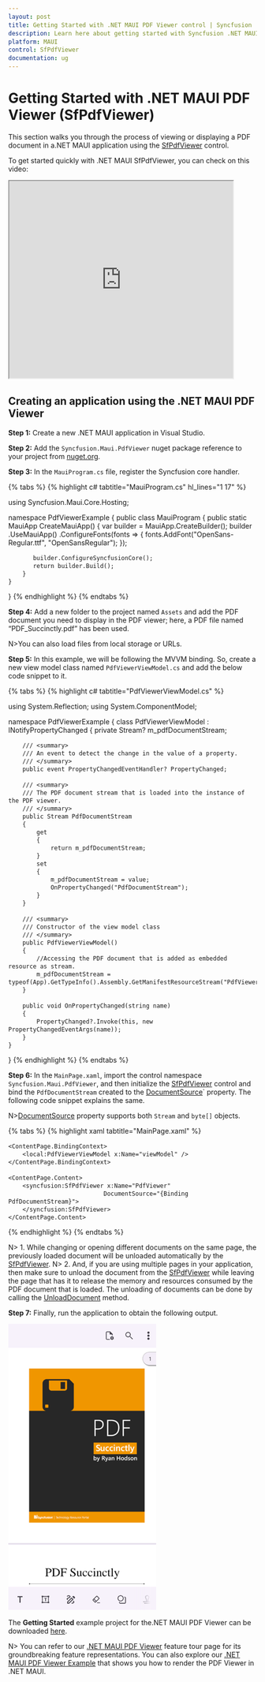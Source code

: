 ```yaml
---
layout: post
title: Getting Started with .NET MAUI PDF Viewer control | Syncfusion
description: Learn here about getting started with Syncfusion .NET MAUI PDF Viewer (SfPdfViewer) control, its elements, and more.
platform: MAUI
control: SfPdfViewer
documentation: ug
---
```


# Getting Started with .NET MAUI PDF Viewer (SfPdfViewer)

This section walks you through the process of viewing or displaying a PDF document in a.NET MAUI application using the [SfPdfViewer](https://help.syncfusion.com/cr/maui/Syncfusion.Maui.PdfViewer.SfPdfViewer.html) control.

To get started quickly with .NET MAUI SfPdfViewer, you can check on this video:

<style>#MAUISfPdfViewerVideoTutorial{width : 90% !important; height: 400px !important }</style> <iframe id='MAUISfPdfViewerVideoTutorial' src='https://www.youtube.com/embed/KdXoeL5wvkA'></iframe>

## Creating an application using the .NET MAUI PDF Viewer

**Step 1:** Create a new .NET MAUI application in Visual Studio.

**Step 2:** Add the `Syncfusion.Maui.PdfViewer` nuget package reference to your project from [nuget.org](https://www.nuget.org/).

**Step 3:** In the `MauiProgram.cs` file, register the Syncfusion core handler.

{% tabs %}
{% highlight c# tabtitle="MauiProgram.cs" hl_lines="1 17" %}

using Syncfusion.Maui.Core.Hosting;

namespace PdfViewerExample
{
    public class MauiProgram 
    {
        public static MauiApp CreateMauiApp()
        {
            var builder = MauiApp.CreateBuilder();
            builder
                .UseMauiApp<App>()
                .ConfigureFonts(fonts =>
                {
                    fonts.AddFont("OpenSans-Regular.ttf", "OpenSansRegular");
                });

           builder.ConfigureSyncfusionCore();
           return builder.Build();
        }
    }
}
{% endhighlight %} 
{% endtabs %}

**Step 4:** Add a new folder to the project named `Assets` and add the PDF document you need to display in the PDF viewer; here, a PDF file named “PDF_Succinctly.pdf” has been used.

N>You can also load files from local storage or URLs. 

**Step 5:** In this example, we will be following the MVVM binding. So, create a new view model class named `PdfViewerViewModel.cs` and add the below code snippet to it.

{% tabs %}
{% highlight c# tabtitle="PdfViewerViewModel.cs" %}

using System.Reflection;
using System.ComponentModel;

namespace PdfViewerExample
{
    class PdfViewerViewModel : INotifyPropertyChanged
    {
        private Stream? m_pdfDocumentStream;

        /// <summary>
        /// An event to detect the change in the value of a property.
        /// </summary>
        public event PropertyChangedEventHandler? PropertyChanged;

        /// <summary>
        /// The PDF document stream that is loaded into the instance of the PDF viewer. 
        /// </summary>
        public Stream PdfDocumentStream
        {
            get
            {
                return m_pdfDocumentStream;
            }
            set
            {
                m_pdfDocumentStream = value;
                OnPropertyChanged("PdfDocumentStream");
            }
        }

        /// <summary>
        /// Constructor of the view model class
        /// </summary>
        public PdfViewerViewModel()
        {
            //Accessing the PDF document that is added as embedded resource as stream.
            m_pdfDocumentStream = typeof(App).GetTypeInfo().Assembly.GetManifestResourceStream("PdfViewerExample.Assets.PDF_Succinctly.pdf");
        }

        public void OnPropertyChanged(string name)
        {
            PropertyChanged?.Invoke(this, new PropertyChangedEventArgs(name));
        } 
    }
}
{% endhighlight %} 
{% endtabs %}

**Step 6:** In the `MainPage.xaml`, import the control namespace `Syncfusion.Maui.PdfViewer`, and then initialize the [SfPdfViewer](https://help.syncfusion.com/cr/maui/Syncfusion.Maui.PdfViewer.SfPdfViewer.html) control and bind the `PdfDocumentStream` created to the [DocumentSource](https://help.syncfusion.com/cr/maui/Syncfusion.Maui.PdfViewer.SfPdfViewer.html#Syncfusion_Maui_PdfViewer_SfPdfViewer_DocumentSource)` property. The following code snippet explains the same.

N>[DocumentSource](https://help.syncfusion.com/cr/maui/Syncfusion.Maui.PdfViewer.SfPdfViewer.html#Syncfusion_Maui_PdfViewer_SfPdfViewer_DocumentSource) property supports both `Stream` and `byte[]` objects.

{% tabs %}
{% highlight xaml tabtitle="MainPage.xaml" %}

<?xml version="1.0" encoding="utf-8" ?>
<ContentPage xmlns="http://schemas.microsoft.com/dotnet/2021/maui"
             xmlns:x="http://schemas.microsoft.com/winfx/2009/xaml"
             xmlns:syncfusion="clr-namespace:Syncfusion.Maui.PdfViewer;assembly=Syncfusion.Maui.PdfViewer"
             xmlns:local="clr-namespace:PdfViewerExample"
             x:Class="PdfViewerExample.MainPage">

    <ContentPage.BindingContext>
        <local:PdfViewerViewModel x:Name="viewModel" />
    </ContentPage.BindingContext>

    <ContentPage.Content>
        <syncfusion:SfPdfViewer x:Name="PdfViewer"
                               DocumentSource="{Binding PdfDocumentStream}">
        </syncfusion:SfPdfViewer>
    </ContentPage.Content>
</ContentPage>

{% endhighlight %} 
{% endtabs %}

N> 1. While changing or opening different documents on the same page, the previously loaded document will be unloaded automatically by the [SfPdfViewer](https://help.syncfusion.com/cr/maui/Syncfusion.Maui.PdfViewer.SfPdfViewer.html). 
N> 2. And, if you are using multiple pages in your application, then make sure to unload the document from the [SfPdfViewer](https://help.syncfusion.com/cr/maui/Syncfusion.Maui.PdfViewer.SfPdfViewer.html) while leaving the page that has it to release the memory and resources consumed by the PDF document that is loaded.  The unloading of documents can be done by calling the [UnloadDocument](https://help.syncfusion.com/cr/maui/Syncfusion.Maui.PdfViewer.SfPdfViewer.html#Syncfusion_Maui_PdfViewer_SfPdfViewer_UnloadDocument) method. 

**Step 7:** Finally, run the application to obtain the following output.

![Getting started with .NET MAUI PDF Viewer](Images\Getting-Started\maui-pdf-viewer-getting-started.png)

The **Getting Started** example project for the.NET MAUI PDF Viewer can be downloaded [here](https://github.com/SyncfusionExamples/maui-pdf-viewer-examples). 

N> You can refer to our [.NET MAUI PDF Viewer](https://www.syncfusion.com/maui-controls/maui-pdf-viewer) feature tour page for its groundbreaking feature representations. You can also explore our [.NET MAUI PDF Viewer Example](https://github.com/syncfusion/maui-demos/tree/master/MAUI/PdfViewer) that shows you how to render the PDF Viewer in .NET MAUI.